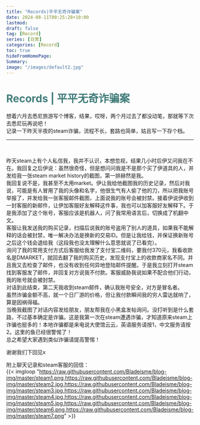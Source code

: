 ```yaml
---
title: "Records|平平无奇诈骗案"
date: 2024-08-11T00:25:28+10:00
lastmod:
draft: false
tag: [Record]
series: [日常]
categories: [Record]
toc: true
hideFromHomePage:
Summary: 
image: "/images/default2.jpg"
---
```

# <font color=#417D7A>Records | 平平无奇诈骗案</font>

想着六月去悉尼旅游写个博客，结果，哎呀，两个月过去了都没动笔，那就等下次去悉尼玩再说吧！  
记录一下昨天半夜的steam诈骗，流程不长，套路也简单，姑且写一下存个档。  

---

<br>

昨天steam上有个人私信我，我并不认识，本想忽视，结果几小时后伊又问我在不在。我回复之后伊说：虽然很奇怪，但是想问问我是不是那个买了伊道具的人，并发给我一张steam market history的截图，第一排赫然是我。  
我回复说不是，我甚至不太用market。伊让我给他截图我的历史记录，然后对我说，可能是有人冒用了我的头像和名字，他很生气有人偷了他的刀，所以把我账号举报了，并发给我一张客服邮件截图，上面说我的账号会被封禁。接着伊说伊收到一封客服的新邮件，让伊加客服好友解释这件事，我也可以加客服好友解释下。于是我添加了这个账号，客服应该是机器人，问了我常用语言后，切换成了机翻中文。  
客服让我发送我的购买记录，扫描后说我的账号盗用了别人的道具，如果我不能解释的话会被封禁，唯一解决办法是换新的交易ID。但是让我给钱，并保证换新账号之后这个钱会退给我（这段我也没太理解什么意思就说了已看完）。  
询问了我的常用支付方式后客服给我发了支付宝二维码，要我付370元，我看收款名是DMARKET，就回去翻了我的购买历史，发现支付宝上的收款商家名不同。并且我又去检查了邮件，也没有收到任何异地登陆邮件提醒。于是我立刻打开steam找到客服发了邮件，并回复对方说我不付款。客服威胁我说如果不配合他们行动，我的账号就会被封禁。  
对话到此结束，第二天我收到steam邮件，确认我账号安全，对方是冒名者。  
虽然诈骗金额不高，就一个日厂游的价格，但让我付款瞬间我的穷人雷达就响了，算是因祸得福。  
当晚我截图了对话内容发给朋友，朋友帮我在小黑盒发帖询问。没打听到是什么套路，不过基本确定是诈骗。这是我第一次在steam遭遇诈骗，才知道原来steam上诈骗也挺多的！本地诈骗都是来电说大使馆云云，英语服务请按1，中文服务请按2。这里的鱼已经很警惕了！  
总之希望大家遇到类似诈骗请提高警惕！


谢谢我们下回见x
<br>

附上聊天记录和steam客服的回信：  
{{< imgloop "https://raw.githubusercontent.com/Bladeisme/blog-img/master/steam1.png,https://raw.githubusercontent.com/Bladeisme/blog-img/master/steam2.jpg,https://raw.githubusercontent.com/Bladeisme/blog-img/master/steam3.jpg,https://raw.githubusercontent.com/Bladeisme/blog-img/master/steam4.jpg,https://raw.githubusercontent.com/Bladeisme/blog-img/master/steam5.jpg,https://raw.githubusercontent.com/Bladeisme/blog-img/master/steam6.png,https://raw.githubusercontent.com/Bladeisme/blog-img/master/steam7.png" >}}  

<br>